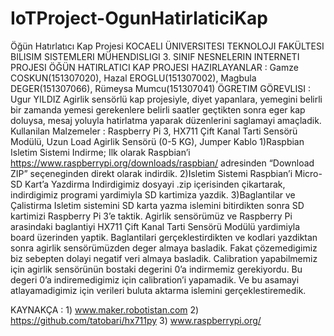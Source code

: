 # IoTProject-OgunHatirlaticiKap
Öğün Hatırlatıcı Kap Projesi
KOCAELI ÜNIVERSITESI TEKNOLOJI FAKÜLTESI BILISIM SISTEMLERI MÜHENDISLIGI 3. SINIF
NESNELERIN INTERNETI PROJESI
ÖĞÜN HATIRLATICI KAP PROJESI
HAZIRLAYANLAR : Gamze COSKUN(151307020), Hazal EROGLU(151307002), Magbula DEGER(151307066), Rümeysa Mumcu(151307041)
ÖGRETIM GÖREVLISI : Ugur YILDIZ
Agirlik sensörlü kap projesiyle, diyet yapanlara, yemegini belirli bir zamanda yemesi gerekenlere belirli saatler geçtikten sonra eger kap doluysa, mesaj yoluyla hatirlatma yaparak düzenlerini saglamayi amaçladik. 
Kullanilan Malzemeler : Raspberry Pi 3, HX711 Çift Kanal Tarti Sensörü Modülü, Uzun Load Agirlik Sensörü (0-5 KG), Jumper Kablo
1)Raspbian Isletim Sistemi Indirme;
Ilk olarak Raspbian’i https://www.raspberrypi.org/downloads/raspbian/ adresinden “Download ZIP” seçeneginden direkt olarak indirdik.
2)Isletim Sistemi Raspbian’i Micro-SD Kart’a Yazdirma
Indirdigimiz dosyayi .zip içerisinden çikartarak, indirdigimiz programi yardimiyla SD kartimiza yazdik.
3)Baglantilar ve Çalistirma
Isletim sistemini SD karta yazma islemini bitirdikten sonra SD kartimizi Raspberry Pi 3’e taktik.
Agirlik sensörümüz ve Raspberry Pi arasindaki baglantiyi HX711 Çift Kanal Tarti Sensörü Modülü yardimiyla board üzerinden yaptik.
Baglantilari gerçeklestirdikten ve kodlari yazdiktan sonra agirlik sensörümüzden deger almaya basladik. Fakat çözemedigimiz biz sebepten dolayi negatif veri almaya basladik. Calibration yapabilmemiz için agirlik sensörünün bostaki degerini 0’a indirmemiz gerekiyordu. Bu degeri 0’a indiremedigimiz için calibration’i yapamadik. Ve bu asamayi atlayamadigimiz için verileri buluta aktarma islemini gerçeklestiremedik. 

KAYNAKÇA :	 1) www.maker.robotistan.com 2) https://github.com/tatobari/hx711py 3) www.raspberrypi.org/
